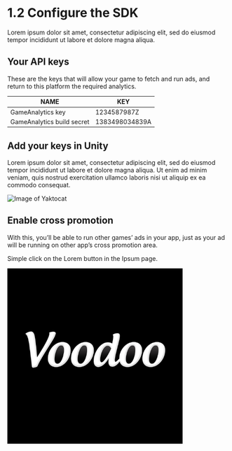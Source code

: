 # 1.2 Configure the SDK

Lorem ipsum dolor sit amet, consectetur adipiscing elit, sed do eiusmod tempor incididunt ut labore et dolore magna aliqua.

## Your API keys

These are the keys that will allow your game to fetch and run ads, and return to this platform the required analytics.

NAME | KEY
 ------ | -------
GameAnalytics key | 1234587987Z
GameAnalytics build secret | 1383498034839A

## Add your keys in Unity

Lorem ipsum dolor sit amet, consectetur adipiscing elit, sed do eiusmod tempor incididunt ut labore et dolore magna aliqua. Ut enim ad minim veniam, quis nostrud exercitation ullamco laboris nisi ut aliquip ex ea commodo consequat. 

![Image of Yaktocat](https://octodex.github.com/images/yaktocat.png)

## Enable cross promotion

With this, you’ll be able to run other games’ ads in your app, just as your ad will be running on other app’s cross promotion area.

Simple click on the Lorem button in the Ipsum page.

![Sample Image](image.png)
